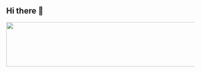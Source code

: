 ## Hi there 👋
<a href="https://github.com/devxb/gitanimals">
  <img
    src="https://render.gitanimals.org/lines/WJ-Archive"
    width="800"
    height="120"
  />
</a>
  


<!--
**WJ-Archive/Wj-Archive** is a ✨ _special_ ✨ repository because its `README.md` (this file) appears on your GitHub profile.

Here are some ideas to get you started:

- 🔭 I’m currently working on ...
- 🌱 I’m currently learning ...
- 👯 I’m looking to collaborate on ...
- 🤔 I’m looking for help with ...
- 💬 Ask me about ...
- 📫 How to reach me: ...
- 😄 Pronouns: ...
- ⚡ Fun fact: ...
-->
